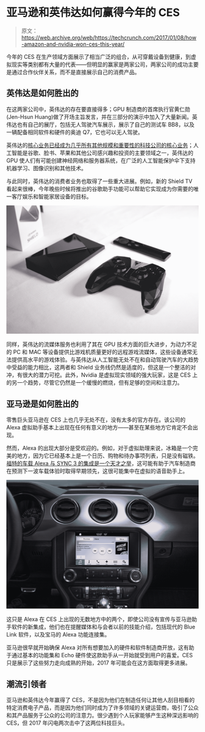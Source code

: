 # 亚马逊和英伟达如何赢得今年的 CES 

> 原文：<https://web.archive.org/web/https://techcrunch.com/2017/01/08/how-amazon-and-nvidia-won-ces-this-year/>

今年的 CES 在生产领域方面展示了相当广泛的组合，从可穿戴设备到健康，到虚拟现实等类别都有大量的代表——但明显的赢家是两家公司，两家公司的成功主要是通过合作伙伴关系，而不是直接展示自己的消费产品。

## 英伟达是如何胜出的

在这两家公司中，英伟达的存在要直接得多；GPU 制造商的首席执行官黄仁勋(Jen-Hsun Huang)做了开场主旨发言，并在三部分的演示中加入了大量新闻。英伟达也有自己的展厅，包括无人驾驶汽车展示，展示了自己的测试车 BB8，以及一辆配备相同软件和硬件的奥迪 Q7，它也可以无人驾驶。

英伟达的[核心业务已经成为几乎所有其他规模和重要性的科技公司的核心业务](https://web.archive.org/web/20230109063927/https://techcrunch.com/2017/01/05/nvidia-hits-prime-time-at-ces-this-year/)；人工智能是谷歌、脸书、苹果和其他公司感兴趣和投资的主要领域之一，英伟达的 GPU 使人们有可能创建神经网络和服务器系统，在广泛的人工智能保护伞下支持机器学习、图像识别和其他技术。

与此同时，英伟达的消费者业务也取得了一些重大进展。例如，新的 Shield TV 看起来很棒，今年晚些时候将推出的谷歌助手功能可以帮助它实现成为你需要的唯一客厅娱乐和智能家居设备的目标。

[![shield-nvidia](img/761a13d3b20dbd43afd16e1702002a57.png)](https://web.archive.org/web/20230109063927/https://techcrunch.com/wp-content/uploads/2017/01/147a01281.jpg)

同样，英伟达的流媒体服务也利用了其在 GPU 技术方面的巨大进步，为动力不足的 PC 和 MAC 等设备提供比游戏机质量更好的远程游戏流媒体，这些设备通常无法提供高水平的游戏体验。与英伟达从人工智能无处不在和自动驾驶汽车的大趋势中受益的能力相比，这两者和 Shield 业务线仍然是适度的，但这是一个整洁的对冲，有很大的潜力可挖。此外，Nvidia 是虚拟现实领域的强大玩家，这是 CES 上的另一个趋势，尽管它仍然是一个缓慢的燃烧，但有足够的空间和注意力。

## 亚马逊是如何胜出的

零售巨头亚马逊在 CES 上也几乎无处不在，没有太多的官方存在。该公司的 Alexa 虚拟助手基本上出现在任何有意义的地方——甚至在某些地方它肯定不会出现。

然而，Alexa 的出现大部分是受欢迎的。例如，对于虚拟助理来说，冰箱是一个完美的地方，因为它已经基本上是一个日历、购物和待办事项列表，只是没有磁铁。[福特的车载 Alexa 与 SYNC 3 的集成是一个天才之举](https://web.archive.org/web/20230109063927/https://techcrunch.com/2017/01/04/fords-going-to-put-alexa-in-cars-starting-later-this-year/)，这可能有助于汽车制造商在预测下一波车载体验时取得早期领先，这很可能集中在虚拟的语音助手上。

[![fordces_amazonalexa_1](img/0e72af899a9e30dbd1d2721e96451954.png)](https://web.archive.org/web/20230109063927/https://techcrunch.com/wp-content/uploads/2017/01/fordces_amazonalexa_1.jpg)

这只是 Alexa 在 CES 上出现的无数地方中的两个，即使公司没有宣传与亚马逊助手软件的新集成，他们也在提醒媒体和与会者以前的技能介绍，包括现代的 Blue Link 软件，以及宝马的 Alexa 功能连接集。

亚马逊很早就开始确保 Alexa 对所有想要加入的硬件和软件制造商开放，这有助于通过基本的功能集和 Echo 硬件使这款助手从一开始就受到用户的喜爱。CES 只是展示了这些努力走向成熟的开始，2017 年可能会在这方面取得更多进展。

## 潮流引领者

亚马逊和英伟达今年赢得了 CES，不是因为他们在制造任何让其他人刮目相看的特定消费电子产品，而是因为他们同时成为了许多领域的关键运营商，吸引了公众和其产品服务于公众的公司的注意力。很少遇到个人玩家能够产生这种深远影响的 CES，但 2017 年闪电两次击中了这两位科技巨头。